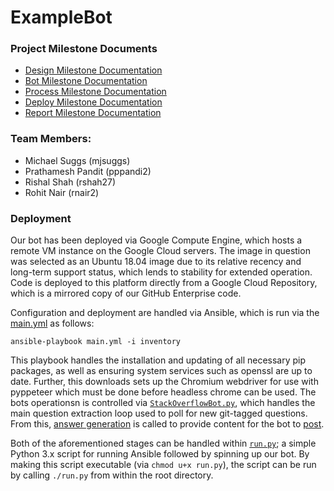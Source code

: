 # ExampleBot

### Project Milestone Documents
- [Design Milestone Documentation](./docs/DESIGN.md)
- [Bot Milestone Documentation](./docs/BOT.md)
- [Process Milestone Documentation](./docs/PROCESS.md)
- [Deploy Milestone Documentation](./docs/DEPLOY.md)
- [Report Milestone Documentation](./docs/REPORT.md)

### Team Members:
- Michael Suggs (mjsuggs)  
- Prathamesh Pandit (pppandi2)  
- Rishal Shah (rshah27)  
- Rohit Nair (rnair2)

### Deployment

Our bot has been deployed via Google Compute Engine, which hosts a remote VM instance on the Google Cloud servers.
The image in question was selected as an Ubuntu 18.04 image due to its relative recency and long-term support status, which lends to stability for extended operation.
Code is deployed to this platform directly from a Google Cloud Repository, which is a mirrored copy of our GitHub Enterprise code.

Configuration and deployment are handled via Ansible, which is run via the [main.yml](/main.yml) as follows: 
```
ansible-playbook main.yml -i inventory
``` 
This playbook handles the installation and updating of all necessary pip packages, as well as ensuring system services such as openssl are up to date.
Further, this downloads sets up the Chromium webdriver for use with pyppeteer which must be done before headless chrome can be used.
The bots operationsn is controlled via [`StackOverflowBot.py`](/StackOverflowBot.py), which handles the main question extraction loop used to poll for new git-tagged questions.
From this, [answer generation](answergenerator.py) is called to provide content for the bot to [post](poster.py).

Both of the aforementioned stages can be handled within [`run.py`](run.py); a simple Python 3.x script for running Ansible followed by spinning up our bot.
By making this script executable (via `chmod u+x run.py`), the script can be run by calling `./run.py` from within the root directory. 
